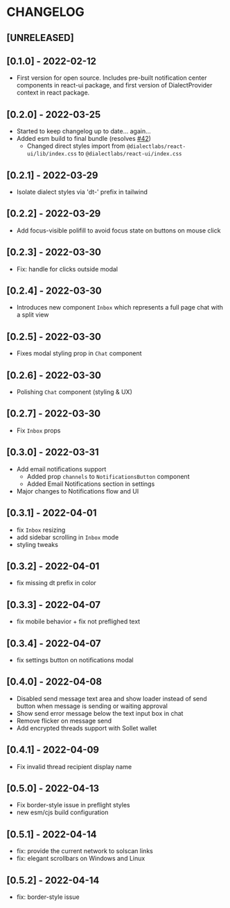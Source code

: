 # CHANGELOG

## [UNRELEASED]

## [0.1.0] - 2022-02-12

- First version for open source. Includes pre-built notification center components in react-ui package, and first
  version of DialectProvider context in react package.

## [0.2.0] - 2022-03-25

- Started to keep changelog up to date... again...
- Added esm build to final bundle (resolves [#42](https://github.com/dialectlabs/react/issues/42))
  - Changed direct styles import from `@dialectlabs/react-ui/lib/index.css` to `@dialectlabs/react-ui/index.css`

## [0.2.1] - 2022-03-29

- Isolate dialect styles via 'dt-' prefix in tailwind

## [0.2.2] - 2022-03-29

- Add focus-visible polifill to avoid focus state on buttons on mouse click

## [0.2.3] - 2022-03-30

- Fix: handle for clicks outside modal

## [0.2.4] - 2022-03-30

- Introduces new component `Inbox` which represents a full page chat with a split view

## [0.2.5] - 2022-03-30

- Fixes modal styling prop in `Chat` component

## [0.2.6] - 2022-03-30

- Polishing `Chat` component (styling & UX)

## [0.2.7] - 2022-03-30

- Fix `Inbox` props

## [0.3.0] - 2022-03-31

- Add email notifications support
  - Added prop `channels` to `NotificationsButton` component
  - Added Email Notifications section in settings
- Major changes to Notifications flow and UI

## [0.3.1] - 2022-04-01

- fix `Inbox` resizing
- add sidebar scrolling in `Inbox` mode
- styling tweaks

## [0.3.2] - 2022-04-01

- fix missing dt prefix in color

## [0.3.3] - 2022-04-07

- fix mobile behavior + fix not preflighed text

## [0.3.4] - 2022-04-07

- fix settings button on notifications modal

## [0.4.0] - 2022-04-08

- Disabled send message text area and show loader instead of send button when message is sending or waiting approval
- Show send error message below the text input box in chat
- Remove flicker on message send
- Add encrypted threads support with Sollet wallet

## [0.4.1] - 2022-04-09

- Fix invalid thread recipient display name

## [0.5.0] - 2022-04-13

- Fix border-style issue in preflight styles
- new esm/cjs build configuration

## [0.5.1] - 2022-04-14

- fix: provide the current network to solscan links
- fix: elegant scrollbars on Windows and Linux

## [0.5.2] - 2022-04-14

- fix: border-style issue
